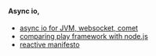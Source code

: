 #### Async io,

- [async io for JVM, websocket, comet](https://github.com/Atmosphere/atmosphere)
- [comparing play framework with node.js](https://news.ycombinator.com/item?id=6848806)
- [reactive manifesto](http://www.reactivemanifesto.org/)
